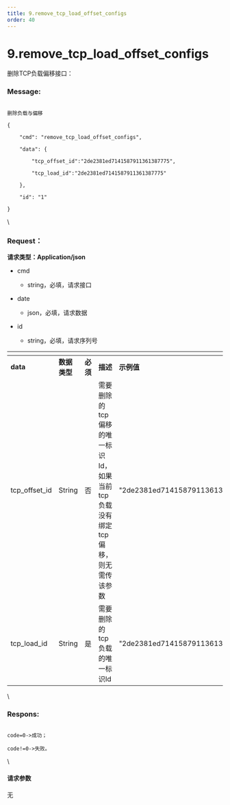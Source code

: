 ```yaml
---
title: 9.remove_tcp_load_offset_configs
order: 40
---
```

# 9.remove\_tcp\_load\_offset\_configs



 



删除TCP负载偏移接口：



### Message:  



```

删除负载与偏移

{

    "cmd": "remove_tcp_load_offset_configs",

    "data": {

        "tcp_offset_id":"2de2381ed7141587911361387775",

        "tcp_load_id":"2de2381ed7141587911361387775"

    },

    "id": "1"

}

```



\





### Request：    



**请求类型：Application/json**



* cmd

  * string，必填，请求接口

* date

  * json，必填，请求数据

* id

  * string，必填，请求序列号



<table data-header-hidden><thead><tr><th width="155"></th><th width="106"></th><th width="77"></th><th></th><th></th></tr></thead><tbody><tr><td><strong>data</strong></td><td><strong>数据类型</strong></td><td><strong>必须</strong></td><td><strong>描述</strong></td><td><strong>示例值</strong></td></tr><tr><td>tcp_offset_id</td><td>String</td><td>否</td><td>需要删除的tcp偏移的唯一标识Id，如果当前tcp负载没有绑定tcp偏移，则无需传该参数</td><td>"2de2381ed7141587911361387775"</td></tr><tr><td>tcp_load_id</td><td>String</td><td>是</td><td>需要删除的tcp负载的唯一标识Id</td><td>"2de2381ed7141587911361387775"</td></tr></tbody></table>



\





### Respons:     



```

code=0->成功；

code!=0->失败。

```



\





#### 请求参数



无
